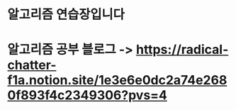 # 알고리즘 연습장입니다
# 알고리즘 공부 블로그 -> https://radical-chatter-f1a.notion.site/1e3e6e0dc2a74e2680f893f4c2349306?pvs=4
